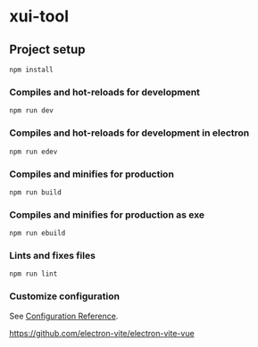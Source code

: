 # xui-tool

## Project setup
```
npm install
```

### Compiles and hot-reloads for development
```
npm run dev
```

### Compiles and hot-reloads for development in electron
```
npm run edev
```

### Compiles and minifies for production
```
npm run build
```

### Compiles and minifies for production as exe
```
npm run ebuild
```

### Lints and fixes files
```
npm run lint
```

### Customize configuration
See [Configuration Reference](https://cli.vuejs.org/config/).

https://github.com/electron-vite/electron-vite-vue
